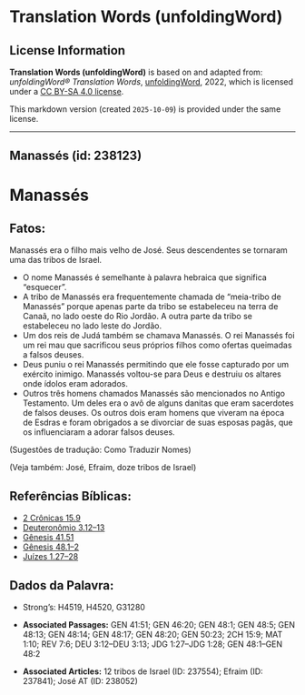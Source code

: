 # Translation Words (unfoldingWord)

## License Information

**Translation Words (unfoldingWord)** is based on and adapted from: _unfoldingWord® Translation Words_, [unfoldingWord](https://unfoldingword.org/utw), 2022, which is licensed under a [CC BY-SA 4.0 license](https://creativecommons.org/licenses/by-sa/4.0/legalcode.en).

This markdown version (created `2025-10-09`) is provided under the same license.



--------------------------------

## Manassés (id: 238123)

Manassés
========

Fatos:
------

Manassés era o filho mais velho de José. Seus descendentes se tornaram uma das tribos de Israel.

* O nome Manassés é semelhante à palavra hebraica que significa “esquecer”.
* A tribo de Manassés era frequentemente chamada de “meia\-tribo de Manassés” porque apenas parte da tribo se estabeleceu na terra de Canaã, no lado oeste do Rio Jordão. A outra parte da tribo se estabeleceu no lado leste do Jordão.
* Um dos reis de Judá também se chamava Manassés. O rei Manassés foi um rei mau que sacrificou seus próprios filhos como ofertas queimadas a falsos deuses.
* Deus puniu o rei Manassés permitindo que ele fosse capturado por um exército inimigo. Manassés voltou\-se para Deus e destruiu os altares onde ídolos eram adorados.
* Outros três homens chamados Manassés são mencionados no Antigo Testamento. Um deles era o avô de alguns danitas que eram sacerdotes de falsos deuses. Os outros dois eram homens que viveram na época de Esdras e foram obrigados a se divorciar de suas esposas pagãs, que os influenciaram a adorar falsos deuses.

(Sugestões de tradução: Como Traduzir Nomes)

(Veja também: José, Efraim, doze tribos de Israel)

Referências Bíblicas:
---------------------

* [2 Crônicas 15\.9](https://ref.ly/2Chr15:9)
* [Deuteronômio 3\.12–13](https://ref.ly/Deut3:12-Deut3:13)
* [Gênesis 41\.51](https://ref.ly/Gen41:51)
* [Gênesis 48\.1–2](https://ref.ly/Gen48:1-Gen48:2)
* [Juízes 1\.27–28](https://ref.ly/Judg1:27-Judg1:28)

Dados da Palavra:
-----------------

* Strong’s: H4519, H4520, G31280

* **Associated Passages:** GEN 41:51; GEN 46:20; GEN 48:1; GEN 48:5; GEN 48:13; GEN 48:14; GEN 48:17; GEN 48:20; GEN 50:23; 2CH 15:9; MAT 1:10; REV 7:6; DEU 3:12–DEU 3:13; JDG 1:27–JDG 1:28; GEN 48:1–GEN 48:2
* **Associated Articles:** 12 tribos de Israel (ID: 237554); Efraim (ID: 237841); José AT (ID: 238052)

